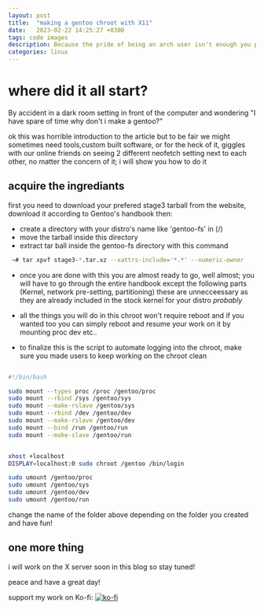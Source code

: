 ```yaml
---
layout: post
title:  "making a gentoo chroot with X11"
date:   2023-02-22 14:25:27 +0300
tags: code images
description: Because the pride of being an arch user isn't enough you put a gentoo neofetch next to it
categories: linux 
---
```


# where did it all start?

By accident in a dark room setting in front of the computer and wondering "I have spare of time why don't i make a gentoo?"

ok this was horrible introduction to the article but to be fair we might sometimes need tools,custom built software, or for the heck of it, giggles with our online friends on seeing 2 different neofetch setting next to each other, no matter the concern of it; i will show you how to do it

## acquire the ingrediants

first you need to download your prefered stage3 tarball from the website, download it according to Gentoo's handbook then:

- create a directory with your distro's name like 'gentoo-fs' in (/)
- move the tarball inside this directory
- extract tar ball inside the gentoo-fs directory with this command

```bash
 ~# tar xpvf stage3-*.tar.xz --xattrs-include='*.*' --numeric-owner
```

- once you are done with this you are almost ready to go, well almost; you will have to go through the entire handbook except the following parts (Kernel, network pre-setting, partitioning) these are unnecceessary as they are already included in the stock kernel for your distro *probably*

- all the things you will do in this chroot won't require reboot and if you wanted too you can simply reboot and resume your work on it by mounting proc dev etc..

- to finalize this is the script to automate logging into the chroot, make sure you made users to keep working on the chroot clean

```bash

#!/bin/bash

sudo mount --types proc /proc /gentoo/proc
sudo mount --rbind /sys /gentoo/sys
sudo mount --make-rslave /gentoo/sys
sudo mount --rbind /dev /gentoo/dev
sudo mount --make-rslave /gentoo/dev
sudo mount --bind /run /gentoo/run
sudo mount --make-slave /gentoo/run


xhost +localhost
DISPLAY=localhost:0 sudo chroot /gentoo /bin/login

sudo umount /gentoo/proc
sudo umount /gentoo/sys
sudo umount /gentoo/dev
sudo umount /gentoo/run

```

change the name of the folder above depending on the folder you created and have fun!

## one more thing

i will work on the X server soon in this blog so stay tuned!

peace and have a great day!

support my work on Ko-fi: [![ko-fi](https://ko-fi.com/img/githubbutton_sm.svg)](https://ko-fi.com/S6S1IWSJQ)
